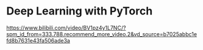 # Deep Learning with PyTorch

https://www.bilibili.com/video/BV1pz4y1L7NC/?spm_id_from=333.788.recommend_more_video.2&vd_source=b7025abbc1efd8b7631e43fa506ade3a
